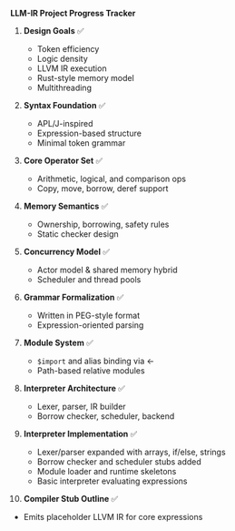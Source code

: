 **LLM-IR Project Progress Tracker**

1. **Design Goals** ✅
   - Token efficiency
   - Logic density
   - LLVM IR execution
   - Rust-style memory model
   - Multithreading

2. **Syntax Foundation** ✅
   - APL/J-inspired
   - Expression-based structure
   - Minimal token grammar

3. **Core Operator Set** ✅
   - Arithmetic, logical, and comparison ops
   - Copy, move, borrow, deref support

4. **Memory Semantics** ✅
   - Ownership, borrowing, safety rules
   - Static checker design

5. **Concurrency Model** ✅
   - Actor model & shared memory hybrid
   - Scheduler and thread pools

6. **Grammar Formalization** ✅
   - Written in PEG-style format
   - Expression-oriented parsing

7. **Module System** ✅
   - `$import` and alias binding via ←
   - Path-based relative modules

8. **Interpreter Architecture** ✅
   - Lexer, parser, IR builder
   - Borrow checker, scheduler, backend

9. **Interpreter Implementation** ✅
   - Lexer/parser expanded with arrays, if/else, strings
   - Borrow checker and scheduler stubs added
   - Module loader and runtime skeletons
   - Basic interpreter evaluating expressions

10. **Compiler Stub Outline** ✅
   - Emits placeholder LLVM IR for core expressions

